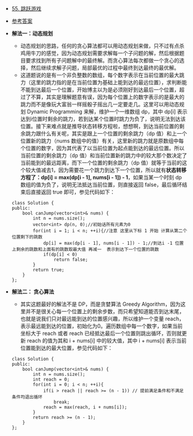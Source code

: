 - [55. 跳跃游戏](https://leetcode-cn.com/problems/jump-game/)
- [参考答案](https://github.com/grandyang/leetcode/issues/55)
- **解法一：动态规划**
    + 动态规划的思路，任何的贪心算法都可以用动态规划来做，只不过有点杀鸡用牛刀的感觉，因为动态规划需要求解每一个子问题的解，然后根据题目要求找到所有子问题解中的最终解。而贪心算法每次都做一个贪心的选择，然后继续求解子问题，局部最优的过程中最终到达最终的最优解。
    + 这道题说的是有一个非负整数的数组，每个数字表示在当前位置的最大跳力（这里的跳力指的是在当前位置为基础上能到达的最远位置），求判断能不能到达最后一个位置，开始博主以为是必须刚好到达最后一个位置，超过了不算，其实是理解题意有误，因为每个位置上的数字表示的是最大的跳力而不是像玩大富翁一样摇骰子摇出几一定要走几。这里可以用动态规划 Dynamic Programming 来解，维护一个一维数组 dp，其中 dp[i] 表示达到i位置时剩余的跳力，若到达某个位置时跳力为负了，说明无法到达该位置。接下来难点就是推导状态转移方程啦，想想啊，到达当前位置的剩余跳力跟什么有关呢，其实是跟上一个位置的剩余跳力（dp 值）和上一个位置新的跳力（nums 数组中的值）有关，这里新的跳力就是原数组中每个位置的数字，因为其代表了以当前位置为起点能到达的最远位置。所以当前位置的剩余跳力（dp 值）和当前位置新的跳力中的较大那个数决定了当前能到的最远距离，而下一个位置的剩余跳力（dp 值）就等于当前的这个较大值减去1，因为需要花一个跳力到达下一个位置，所以就有**状态转移方程了：dp[i] = max(dp[i - 1], nums[i - 1]) - 1**，如果当某一个时刻 dp 数组的值为负了，说明无法抵达当前位置，则直接返回 false，最后循环结束后直接返回 true  即可，参见代码如下：
    
    ```
    class Solution {
    public:
        bool canJump(vector<int>& nums) {
            int n = nums.size();
            vector<int> dp(n, 0);//初始话所有元素为0
            for(int i = 1; i < n; ++i){//注意 这里从下标 1 开始 计算从第二个位置剩下的跳数
                dp[i] = max(dp[i - 1], nums[i - 1]) - 1;//到达i -1 位置上剩余的跳数和上面有的跳数取最大值 再减一  表示到达下一个位置的跳数
                if(dp[i] < 0)
                    return false;
            }
            return true;
        }
    };
    ```

- **解法二： 贪心算法**
    + 其实这题最好的解法不是 DP，而是贪婪算法 Greedy Algorithm，因为这里并不是很关心每一个位置上的剩余步数，而只希望知道能否到达末尾，也就是说我们只对最远能到达的位置感兴趣，所以维护一个变量 reach，表示最远能到达的位置，初始化为0。遍历数组中每一个数字，如果当前坐标大于 reach 或者 reach 已经抵达最后一个位置则跳出循环，否则就更新 reach 的值为其和 i + nums[i] 中的较大值，其中 i + nums[i] 表示当前位置能到达的最大位置，参见代码如下：
    ```
    class Solution {
    public:
        bool canJump(vector<int>& nums) {
            int n = nums.size();
            int reach = 0;
            for(int i = 0; i < n; ++i){
                if(i > reach || reach >= (n - 1)) // 提前满足条件和不满足条件均退出循环
                    break;
                reach = max(reach, i + nums[i]);
            }
            return reach >= (n - 1);
        }
    };
    ```
